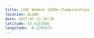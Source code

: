 ```yaml
---
title: LVAC Womens 1500m Championships
location: ALSAA
date: 2017-07-13 19:30
latitude: 53.4213585
longitude: -6.2295473
---
```


